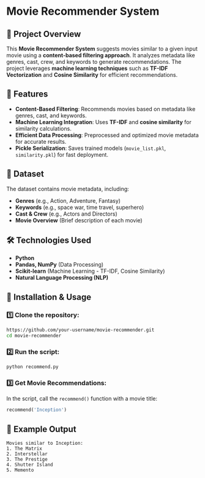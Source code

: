 # Movie Recommender System

## 📌 Project Overview
This **Movie Recommender System** suggests movies similar to a given input movie using a **content-based filtering approach**. It analyzes metadata like genres, cast, crew, and keywords to generate recommendations. The project leverages **machine learning techniques** such as **TF-IDF Vectorization** and **Cosine Similarity** for efficient recommendations.

## 🚀 Features
- **Content-Based Filtering**: Recommends movies based on metadata like genres, cast, and keywords.
- **Machine Learning Integration**: Uses **TF-IDF** and **cosine similarity** for similarity calculations.
- **Efficient Data Processing**: Preprocessed and optimized movie metadata for accurate results.
- **Pickle Serialization**: Saves trained models (`movie_list.pkl`, `similarity.pkl`) for fast deployment.

## 📂 Dataset
The dataset contains movie metadata, including:
- **Genres** (e.g., Action, Adventure, Fantasy)
- **Keywords** (e.g., space war, time travel, superhero)
- **Cast & Crew** (e.g., Actors and Directors)
- **Movie Overview** (Brief description of each movie)

## 🛠️ Technologies Used
- **Python**
- **Pandas, NumPy** (Data Processing)
- **Scikit-learn** (Machine Learning - TF-IDF, Cosine Similarity)
- **Natural Language Processing (NLP)**

## 🔧 Installation & Usage
### 1️⃣ Clone the repository:
```bash
https://github.com/your-username/movie-recommender.git
cd movie-recommender
```

### 2️⃣ Run the script:
```bash
python recommend.py
```

### 3️⃣ Get Movie Recommendations:
In the script, call the `recommend()` function with a movie title:
```python
recommend('Inception')
```

## 📌 Example Output
```
Movies similar to Inception:
1. The Matrix
2. Interstellar
3. The Prestige
4. Shutter Island
5. Memento
```


